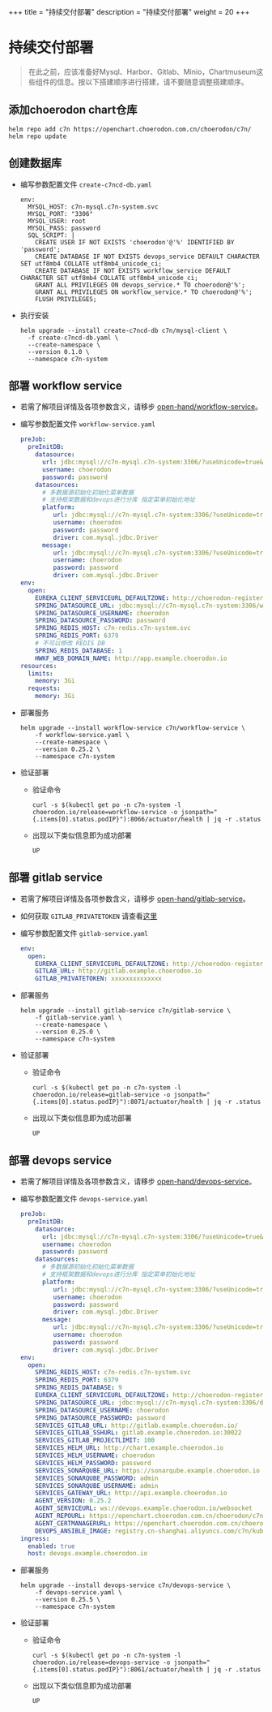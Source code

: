 +++
title = "持续交付部署"
description = "持续交付部署"
weight = 20
+++

# 持续交付部署

<blockquote class="warning">
在此之前，应该准备好Mysql、Harbor、Gitlab、Minio，Chartmuseum这些组件的信息。按以下搭建顺序进行搭建，请不要随意调整搭建顺序。
</blockquote>

## 添加choerodon chart仓库

```
helm repo add c7n https://openchart.choerodon.com.cn/choerodon/c7n/
helm repo update
```

## 创建数据库

- 编写参数配置文件 `create-c7ncd-db.yaml`

    ```
    env:
      MYSQL_HOST: c7n-mysql.c7n-system.svc
      MYSQL_PORT: "3306"
      MYSQL_USER: root
      MYSQL_PASS: password
      SQL_SCRIPT: |
        CREATE USER IF NOT EXISTS 'choerodon'@'%' IDENTIFIED BY 'password';
        CREATE DATABASE IF NOT EXISTS devops_service DEFAULT CHARACTER SET utf8mb4 COLLATE utf8mb4_unicode_ci;
        CREATE DATABASE IF NOT EXISTS workflow_service DEFAULT CHARACTER SET utf8mb4 COLLATE utf8mb4_unicode_ci;
        GRANT ALL PRIVILEGES ON devops_service.* TO choerodon@'%';
        GRANT ALL PRIVILEGES ON workflow_service.* TO choerodon@'%';
        FLUSH PRIVILEGES;
    ```

- 执行安装
  
    ```
    helm upgrade --install create-c7ncd-db c7n/mysql-client \
      -f create-c7ncd-db.yaml \
      --create-namespace \
      --version 0.1.0 \
      --namespace c7n-system
    ```

## 部署 workflow service

- 若需了解项目详情及各项参数含义，请移步 [open-hand/workflow-service](https://github.com/open-hand/workflow-service)。

- 编写参数配置文件 `workflow-service.yaml`

    ```yaml
    preJob:
      preInitDB:
        datasource:
          url: jdbc:mysql://c7n-mysql.c7n-system:3306/?useUnicode=true&characterEncoding=utf-8&useSSL=false&useInformationSchema=true&remarks=true&serverTimezone=Asia/Shanghai
          username: choerodon
          password: password
        datasources:
          # 多数据源初始化初始化菜单数据  
          # 支持框架数据和devops进行分库 指定菜单初始化地址
          platform:
             url: jdbc:mysql://c7n-mysql.c7n-system:3306/?useUnicode=true&characterEncoding=utf-8&useSSL=false&useInformationSchema=true&remarks=true&serverTimezone=Asia/Shanghai
             username: choerodon
             password: password
             driver: com.mysql.jdbc.Driver
          message:
             url: jdbc:mysql://c7n-mysql.c7n-system:3306/?useUnicode=true&characterEncoding=utf-8&useSSL=false&useInformationSchema=true&remarks=true&serverTimezone=Asia/Shanghai
             username: choerodon
             password: password
             driver: com.mysql.jdbc.Driver
    env:
      open:
        EUREKA_CLIENT_SERVICEURL_DEFAULTZONE: http://choerodon-register.c7n-system:8000/eureka/
        SPRING_DATASOURCE_URL: jdbc:mysql://c7n-mysql.c7n-system:3306/workflow_service?useUnicode=true&characterEncoding=utf-8&useSSL=false&useInformationSchema=true&remarks=true&serverTimezone=Asia/Shanghai
        SPRING_DATASOURCE_USERNAME: choerodon
        SPRING_DATASOURCE_PASSWORD: password
        SPRING_REDIS_HOST: c7n-redis.c7n-system.svc
        SPRING_REDIS_PORT: 6379
        # 不可以修改 REDIS DB
        SPRING_REDIS_DATABASE: 1
        HWKF_WEB_DOMAIN_NAME: http://app.example.choerodon.io
    resources:
      limits:
        memory: 3Gi
      requests:
        memory: 3Gi
    ```

- 部署服务

    ```
    helm upgrade --install workflow-service c7n/workflow-service \
        -f workflow-service.yaml \
        --create-namespace \
        --version 0.25.2 \
        --namespace c7n-system
    ```

- 验证部署
  
  - 验证命令
  
    ```
    curl -s $(kubectl get po -n c7n-system -l choerodon.io/release=workflow-service -o jsonpath="{.items[0].status.podIP}"):8066/actuator/health | jq -r .status
    ```

  - 出现以下类似信息即为成功部署
  
    ```
    UP
    ```

## 部署 gitlab service

- 若需了解项目详情及各项参数含义，请移步 [open-hand/gitlab-service](https://github.com/open-hand/gitlab-service)。
- 如何获取 `GITLAB_PRIVATETOKEN` 请查看[这里](https://choerodon.com.cn/#/knowledge/share/90ee2a93698b69a5)
- 编写参数配置文件 `gitlab-service.yaml`

    ```yaml
    env:
      open:
        EUREKA_CLIENT_SERVICEURL_DEFAULTZONE: http://choerodon-register.c7n-system:8000/eureka/
        GITLAB_URL: http://gitlab.example.choerodon.io
        GITLAB_PRIVATETOKEN: xxxxxxxxxxxxxx
    ```

- 部署服务

    ```
    helm upgrade --install gitlab-service c7n/gitlab-service \
        -f gitlab-service.yaml \
        --create-namespace \
        --version 0.25.0 \
        --namespace c7n-system
    ```

- 验证部署

  - 验证命令
  
    ```
    curl -s $(kubectl get po -n c7n-system -l choerodon.io/release=gitlab-service -o jsonpath="{.items[0].status.podIP}"):8071/actuator/health | jq -r .status
    ```

  - 出现以下类似信息即为成功部署
  
    ```
    UP
    ```

## 部署 devops service
- 若需了解项目详情及各项参数含义，请移步 [open-hand/devops-service](https://github.com/open-hand/devops-service)。

- 编写参数配置文件 `devops-service.yaml`

    ```yaml
    preJob:
      preInitDB:
        datasource:
          url: jdbc:mysql://c7n-mysql.c7n-system:3306/?useUnicode=true&characterEncoding=utf-8&useSSL=false&useInformationSchema=true&remarks=true&serverTimezone=Asia/Shanghai
          username: choerodon
          password: password
        datasources:
          # 多数据源初始化初始化菜单数据  
          # 支持框架数据和devops进行分库 指定菜单初始化地址
          platform:
             url: jdbc:mysql://c7n-mysql.c7n-system:3306/?useUnicode=true&characterEncoding=utf-8&useSSL=false&useInformationSchema=true&remarks=true&serverTimezone=Asia/Shanghai
             username: choerodon
             password: password
             driver: com.mysql.jdbc.Driver
          message:
             url: jdbc:mysql://c7n-mysql.c7n-system:3306/?useUnicode=true&characterEncoding=utf-8&useSSL=false&useInformationSchema=true&remarks=true&serverTimezone=Asia/Shanghai
             username: choerodon
             password: password
             driver: com.mysql.jdbc.Driver
    env:
      open:
        SPRING_REDIS_HOST: c7n-redis.c7n-system.svc
        SPRING_REDIS_PORT: 6379
        SPRING_REDIS_DATABASE: 9
        EUREKA_CLIENT_SERVICEURL_DEFAULTZONE: http://choerodon-register.c7n-system:8000/eureka/
        SPRING_DATASOURCE_URL: jdbc:mysql://c7n-mysql.c7n-system:3306/devops_service?useUnicode=true&characterEncoding=utf-8&useSSL=false&useInformationSchema=true&remarks=true&serverTimezone=Asia/Shanghai
        SPRING_DATASOURCE_USERNAME: choerodon
        SPRING_DATASOURCE_PASSWORD: password
        SERVICES_GITLAB_URL: http://gitlab.example.choerodon.io/
        SERVICES_GITLAB_SSHURL: gitlab.example.choerodon.io:30022
        SERVICES_GITLAB_PROJECTLIMIT: 100
        SERVICES_HELM_URL: http://chart.example.choerodon.io
        SERVICES_HELM_USERNAME: choerodon
        SERVICES_HELM_PASSWORD: password
        SERVICES_SONARQUBE_URL: https://sonarqube.example.choerodon.io
        SERVICES_SONARQUBE_PASSWORD: admin
        SERVICES_SONARQUBE_USERNAME: admin
        SERVICES_GATEWAY_URL: http://api.example.choerodon.io
        AGENT_VERSION: 0.25.2
        AGENT_SERVICEURL: ws://devops.example.choerodon.io/websocket
        AGENT_REPOURL: https://openchart.choerodon.com.cn/choerodon/c7n/
        AGENT_CERTMANAGERURL: https://openchart.choerodon.com.cn/choerodon/c7n/
        DEVOPS_ANSIBLE_IMAGE: registry.cn-shanghai.aliyuncs.com/c7n/kubeadm-ha:0.1.3
    ingress:
      enabled: true
      host: devops.example.choerodon.io
    ```

- 部署服务

    ```
    helm upgrade --install devops-service c7n/devops-service \
        -f devops-service.yaml \
        --version 0.25.5 \
        --namespace c7n-system
    ```

- 验证部署

  - 验证命令
  
    ```
    curl -s $(kubectl get po -n c7n-system -l choerodon.io/release=devops-service -o jsonpath="{.items[0].status.podIP}"):8061/actuator/health | jq -r .status
    ```

  - 出现以下类似信息即为成功部署
  
    ```
    UP
    ```
